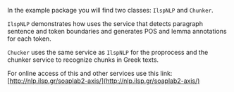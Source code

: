 In the example package you will find two classes: `IlspNLP` and `Chunker`.

`IlspNLP` demonstrates how uses the service that detects paragraph sentence and token
boundaries and generates POS and lemma annotations for each token.

`Chucker` uses the same service as `IlspNLP` for the proprocess and the chunker 
service to recognize chunks in Greek texts.

For online access of this and other services use this link: 
[http://nlp.ilsp.gr/soaplab2-axis/](http://nlp.ilsp.gr/soaplab2-axis/)